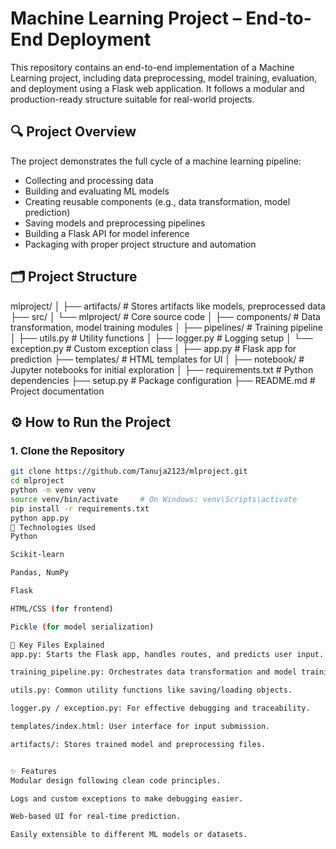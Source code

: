 # Machine Learning Project – End-to-End Deployment

This repository contains an end-to-end implementation of a Machine Learning project, including data preprocessing, model training, evaluation, and deployment using a Flask web application. It follows a modular and production-ready structure suitable for real-world projects.

## 🔍 Project Overview

The project demonstrates the full cycle of a machine learning pipeline:
- Collecting and processing data
- Building and evaluating ML models
- Creating reusable components (e.g., data transformation, model prediction)
- Saving models and preprocessing pipelines
- Building a Flask API for model inference
- Packaging with proper project structure and automation

## 🗂️ Project Structure

mlproject/
│
├── artifacts/ # Stores artifacts like models, preprocessed data
├── src/
│ └── mlproject/ # Core source code
│ ├── components/ # Data transformation, model training modules
│ ├── pipelines/ # Training pipeline
│ ├── utils.py # Utility functions
│ ├── logger.py # Logging setup
│ └── exception.py # Custom exception class
│
├── app.py # Flask app for prediction
├── templates/ # HTML templates for UI
│
├── notebook/ # Jupyter notebooks for initial exploration
│
├── requirements.txt # Python dependencies
├── setup.py # Package configuration
├── README.md # Project documentation


## ⚙️ How to Run the Project

### 1. Clone the Repository

```bash
git clone https://github.com/Tanuja2123/mlproject.git
cd mlproject
python -m venv venv
source venv/bin/activate     # On Windows: venv\Scripts\activate
pip install -r requirements.txt
python app.py
🧠 Technologies Used
Python

Scikit-learn

Pandas, NumPy

Flask

HTML/CSS (for frontend)

Pickle (for model serialization)

📁 Key Files Explained
app.py: Starts the Flask app, handles routes, and predicts user input.

training_pipeline.py: Orchestrates data transformation and model training.

utils.py: Common utility functions like saving/loading objects.

logger.py / exception.py: For effective debugging and traceability.

templates/index.html: User interface for input submission.

artifacts/: Stores trained model and preprocessing files.


✨ Features
Modular design following clean code principles.

Logs and custom exceptions to make debugging easier.

Web-based UI for real-time prediction.

Easily extensible to different ML models or datasets.
